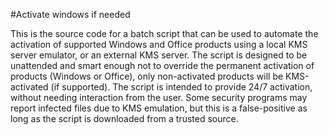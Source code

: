 #Activate windows if needed

This is the source code for a batch script that can be used to automate the activation of supported Windows and Office products using a local KMS server emulator, or an external KMS server. The script is designed to be unattended and smart enough not to override the permanent activation of products (Windows or Office), only non-activated products will be KMS-activated (if supported). The script is intended to provide 24/7 activation, without needing interaction from the user. Some security programs may report infected files due to KMS emulation, but this is a false-positive as long as the script is downloaded from a trusted source.
